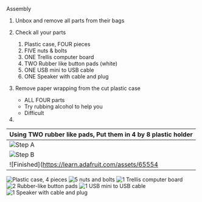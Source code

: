 Assembly



1. Unbox and remove all parts from their bags

2. Check all your parts

   1. Plastic case, FOUR pieces
   1. FIVE nuts & bolts
   1. ONE Trellis computer board
   1. TWO Rubber like button pads (white)
   1. ONE USB mini to USB cable
   1. ONE Speaker with cable and plug
   
3. Remove paper wrapping from the cut plastic case
   - ALL FOUR parts
   - Try rubbing alcohol to help you
   - Difficult
   
4. 

| Using TWO rubber like pads, Put them in 4 by 8 plastic holder |
|:-|
|![Step A](https://learn.adafruit.com/assets/65552)|
|![Step B](https://learn.adafruit.com/assets/65553)|
|![Finished](https://learn.adafruit.com/assets/65554|


![Plastic case, 4 pieces](https://learn.adafruit.com/assets/65543)
![5 nuts and bolts]()
![1 Trellis computer board](https://learn.adafruit.com/assets/65546)
![2 Rubber-like button pads]()
![1 USB mini to USB cable]()
![1 Speaker with cable and plug]()
